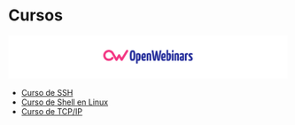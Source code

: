 # Cursos

![Openwebinars](image/Openwebinars.png)

* [Curso de SSH](https://github.com/MoralG/Cursos/blob/master/cursos/SSH.pdf) 
* [Curso de Shell en Linux](https://github.com/MoralG/Cursos/blob/master/cursos/Shell_en_Linux.pdf) 
* [Curso de TCP/IP](https://github.com/MoralG/Cursos/blob/master/cursos/TCP-IP.pdf) 

